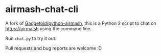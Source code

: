 # airmash-chat-cli

A fork of [Gadgetoid/python-airmash](https://github.com/Gadgetoid/python-airmash), this is a Python 2 script to chat on https://airma.sh using the command line.

Run `chat.py` to try it out.

Pull requests and bug reports are welcome :D